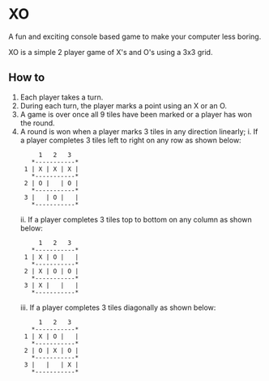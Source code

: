 # XO
 A fun and exciting console based game to make your computer less boring.

 XO is a simple 2 player game of X's and O's using a 3x3 grid. 
 
## How to
 1. Each player takes a turn. 
 2. During each turn, the player marks a point using an X or an O. 
 3. A game is over once all 9 tiles have been marked or a player has won the round.
 4. A round is won when a player marks 3 tiles in any direction linearly;
     i. If a player completes 3 tiles left to right on any row as shown below:
    ```
         1   2   3
       *-----------*
     1 | X | X | X |
       *-----------*
     2 | O |   | O |
       *-----------*
     3 |   | O |   |
       *-----------*
    ```
     ii. If a player completes 3 tiles top to bottom on any column as shown below:
    ```
         1   2   3
       *-----------*
     1 | X | O |   |
       *-----------*
     2 | X | O | O |
       *-----------*
     3 | X |   |   |
       *-----------*
    ```
     iii. If a player completes 3 tiles diagonally as shown below:
    ```
         1   2   3
       *-----------*
     1 | X | O |   |
       *-----------*
     2 | O | X | O |
       *-----------*
     3 |   |   | X |
       *-----------*
    ```